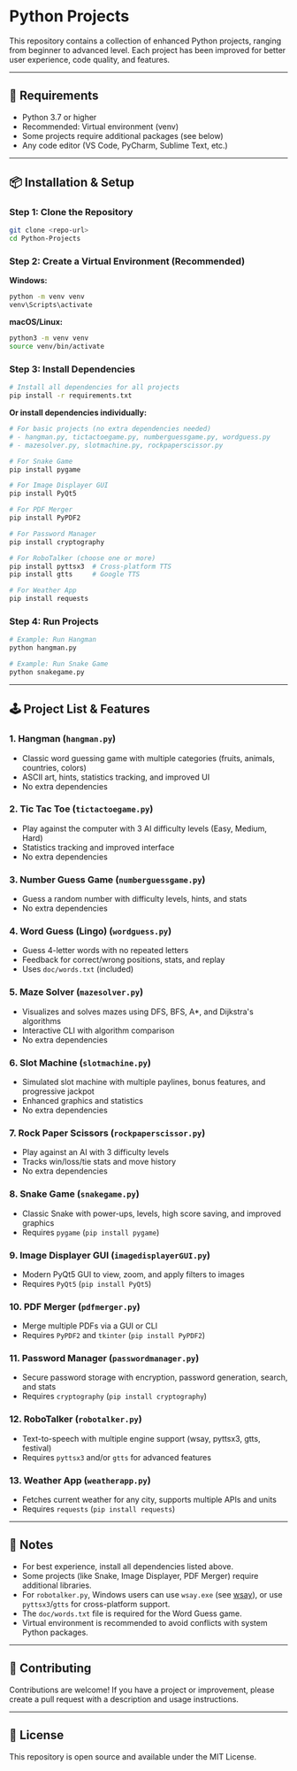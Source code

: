 # Python Projects

This repository contains a collection of enhanced Python projects, ranging from beginner to advanced level. Each project has been improved for better user experience, code quality, and features.

---

## 🚀 Requirements
- Python 3.7 or higher
- Recommended: Virtual environment (venv)
- Some projects require additional packages (see below)
- Any code editor (VS Code, PyCharm, Sublime Text, etc.)

---

## 📦 Installation & Setup

### Step 1: Clone the Repository
```bash
git clone <repo-url>
cd Python-Projects
```

### Step 2: Create a Virtual Environment (Recommended)
**Windows:**
```bash
python -m venv venv
venv\Scripts\activate
```

**macOS/Linux:**
```bash
python3 -m venv venv
source venv/bin/activate
```

### Step 3: Install Dependencies
```bash
# Install all dependencies for all projects
pip install -r requirements.txt
```

**Or install dependencies individually:**
```bash
# For basic projects (no extra dependencies needed)
# - hangman.py, tictactoegame.py, numberguessgame.py, wordguess.py
# - mazesolver.py, slotmachine.py, rockpaperscissor.py

# For Snake Game
pip install pygame

# For Image Displayer GUI
pip install PyQt5

# For PDF Merger
pip install PyPDF2

# For Password Manager
pip install cryptography

# For RoboTalker (choose one or more)
pip install pyttsx3  # Cross-platform TTS
pip install gtts     # Google TTS

# For Weather App
pip install requests
```

### Step 4: Run Projects
```bash
# Example: Run Hangman
python hangman.py

# Example: Run Snake Game
python snakegame.py
```

---

## 🕹️ Project List & Features

### 1. Hangman (`hangman.py`)
- Classic word guessing game with multiple categories (fruits, animals, countries, colors)
- ASCII art, hints, statistics tracking, and improved UI
- No extra dependencies

### 2. Tic Tac Toe (`tictactoegame.py`)
- Play against the computer with 3 AI difficulty levels (Easy, Medium, Hard)
- Statistics tracking and improved interface
- No extra dependencies

### 3. Number Guess Game (`numberguessgame.py`)
- Guess a random number with difficulty levels, hints, and stats
- No extra dependencies

### 4. Word Guess (Lingo) (`wordguess.py`)
- Guess 4-letter words with no repeated letters
- Feedback for correct/wrong positions, stats, and replay
- Uses `doc/words.txt` (included)

### 5. Maze Solver (`mazesolver.py`)
- Visualizes and solves mazes using DFS, BFS, A*, and Dijkstra's algorithms
- Interactive CLI with algorithm comparison
- No extra dependencies

### 6. Slot Machine (`slotmachine.py`)
- Simulated slot machine with multiple paylines, bonus features, and progressive jackpot
- Enhanced graphics and statistics
- No extra dependencies

### 7. Rock Paper Scissors (`rockpaperscissor.py`)
- Play against an AI with 3 difficulty levels
- Tracks win/loss/tie stats and move history
- No extra dependencies

### 8. Snake Game (`snakegame.py`)
- Classic Snake with power-ups, levels, high score saving, and improved graphics
- Requires `pygame` (`pip install pygame`)

### 9. Image Displayer GUI (`imagedisplayerGUI.py`)
- Modern PyQt5 GUI to view, zoom, and apply filters to images
- Requires `PyQt5` (`pip install PyQt5`)

### 10. PDF Merger (`pdfmerger.py`)
- Merge multiple PDFs via a GUI or CLI
- Requires `PyPDF2` and `tkinter` (`pip install PyPDF2`)

### 11. Password Manager (`passwordmanager.py`)
- Secure password storage with encryption, password generation, search, and stats
- Requires `cryptography` (`pip install cryptography`)

### 12. RoboTalker (`robotalker.py`)
- Text-to-speech with multiple engine support (wsay, pyttsx3, gtts, festival)
- Requires `pyttsx3` and/or `gtts` for advanced features

### 13. Weather App (`weatherapp.py`)
- Fetches current weather for any city, supports multiple APIs and units
- Requires `requests` (`pip install requests`)

---

## 📝 Notes
- For best experience, install all dependencies listed above.
- Some projects (like Snake, Image Displayer, PDF Merger) require additional libraries.
- For `robotalker.py`, Windows users can use `wsay.exe` (see [wsay](https://github.com/p-groarke/wsay)), or use `pyttsx3`/`gtts` for cross-platform support.
- The `doc/words.txt` file is required for the Word Guess game.
- Virtual environment is recommended to avoid conflicts with system Python packages.

---

## 🤝 Contributing
Contributions are welcome! If you have a project or improvement, please create a pull request with a description and usage instructions.

---

## 📄 License
This repository is open source and available under the MIT License.
